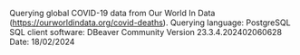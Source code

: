 Querying global COVID-19 data from Our World In Data (https://ourworldindata.org/covid-deaths).
Querying language: PostgreSQL
SQL client software: DBeaver Community Version 23.3.4.202402060628
Date: 18/02/2024
